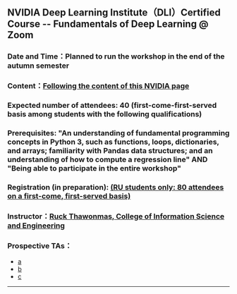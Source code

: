 ## NVIDIA Deep Learning Institute（DLI）Certified Course -- Fundamentals of Deep Learning @ Zoom
### Date and Time：Planned to run the workshop in the end of the autumn semester
### Content：<a href="https://www.nvidia.com/training/instructor-led-workshops/fundamentals-of-deep-learning/" target="_blank">Following the content of this NVIDIA page</a>
### Expected number of attendees: 40 (first-come-first-served basis among students with the following qualifications)
### Prerequisites: "An understanding of fundamental programming concepts in Python 3, such as functions, loops, dictionaries, and arrays; familiarity with Pandas data structures; and an understanding of how to compute a regression line" AND "Being able to participate in the entire workshop"
### Registration (in preparation): <a href="" target="_blank">(RU students only: 80 attendees on a first-come, first-served basis)</a> 
### Instructor：<a href="http://www.ice.ci.ritsumei.ac.jp/~ruck/" target="_blank">Ruck Thawonmas, College of Information Science and Engineering</a> 
### Prospective TAs：
 * <a href="" target="_blank">a</a>
 * <a href="" target="_blank">b</a>
 * <a href="" target="_blank">c</a>


------------------------------------------------------------------------


